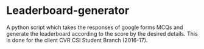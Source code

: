# Leaderboard-generator
 A python script which takes the responses of google forms MCQs and generate the leaderboard according to the score by the desired details. This is done for the client CVR CSI Student Branch (2016-17).
